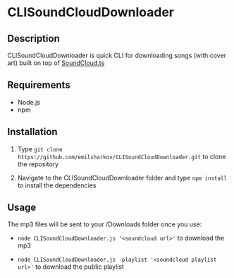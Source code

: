 # CLISoundCloudDownloader

## Description

CLISoundCloudDownloader is quick CLI for downloading songs (with cover art) built on top of [SoundCloud.ts](https://www.npmjs.com/package/soundcloud.ts)

## Requirements

- Node.js
- npm

## Installation

1. Type ```git clone https://github.com/emilsharkov/CLISoundCloudDownloader.git``` to clone the repository

2. Navigate to the CLISoundCloudDownloader folder and type ```npm install``` to install the dependencies

## Usage

The mp3 files will be sent to your /Downloads folder once you use: 

- ```node CLISoundCloudDownloader.js '<soundcloud url>'``` to download the mp3

- ```node CLISoundCloudDownloader.js -playlist '<soundcloud playlist url>'``` to download the public playlist